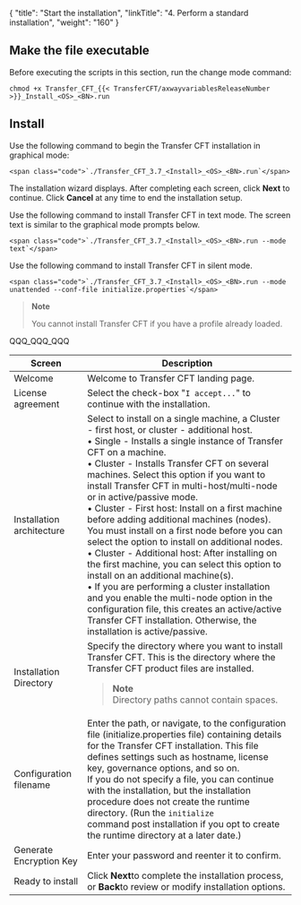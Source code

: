 {
    "title": "Start the installation",
    "linkTitle": "4. Perform a standard installation",
    "weight": "160"
}<span id="Make"></span>

## Make the file executable

Before executing the scripts in this section, run the change mode command:

`chmod +x Transfer_CFT_{{< TransferCFT/axwayvariablesReleaseNumber >}}_Install_<OS>_<BN>.run`

## Install

Use the following command to begin the Transfer CFT installation in graphical mode:

```
<span class="code">`./Transfer_CFT_3.7_<Install>_<OS>_<BN>.run`</span>
```

The installation wizard displays. After completing each screen, click **Next** to continue. Click **Cancel** at any time to end the installation setup.

Use the following command to install Transfer CFT in text mode. The screen text is similar to the graphical mode prompts below.

```
<span class="code">`./Transfer_CFT_3.7_<Install>_<OS>_<BN>.run --mode text`</span>
```

Use the following command to install Transfer CFT in silent mode.

```
<span class="code">`./Transfer_CFT_3.7_<Install>_<OS>_<BN>.run --mode unattended --conf-file initialize.properties`</span>
```

> **Note**
>
> You cannot install Transfer CFT if you have a profile already loaded.

QQQ\_QQQ\_QQQ


| Screen  | Description  |
| --- | --- |
| Welcome  | Welcome to Transfer CFT landing page.  |
| License agreement  | Select the check-box "<span ><code>I accept...</code></span>" to continue with the installation.  |
| Installation architecture  | Select to install on a single machine, a Cluster - first host, or cluster - additional host.<br/> • Single - Installs a single instance of Transfer CFT on a machine.<br/> • Cluster - Installs Transfer CFT on several machines. Select this option if you want to install Transfer CFT in multi-host/multi-node or in active/passive mode.<br/> • Cluster - First host: Install on a first machine before adding additional machines (nodes). You must install on a first node before you can select the option to install on additional nodes.<br/> • Cluster - Additional host: After installing on the first machine, you can select this option to install on an additional machine(s).<br/> • If you are performing a cluster installation and you enable the multi-node option in the configuration file, this creates an active/active Transfer CFT installation. Otherwise, the installation is active/passive. |
| Installation Directory  | Specify the directory where you want to install Transfer CFT. This is the directory where the Transfer CFT product files are installed. <blockquote> **Note**<br/> Directory paths cannot contain spaces.<br/> </blockquote>  |
| Configuration filename  | Enter the path, or navigate, to the configuration file (initialize.properties file) containing details for the Transfer CFT installation. This file defines settings such as hostname, license key, governance options, and so on.<br/> If you do not specify a file, you can continue with the installation, but the installation procedure does not create the runtime directory. (Run the <span ><code>initialize </code></span>command post installation if you opt to create the runtime directory at a later date.) |
| Generate Encryption Key  | Enter your password and reenter it to confirm. |
| Ready to install | Click <span >****Next****</span>to complete the installation process, or <span >****Back****</span>to review or modify installation options. |


 
